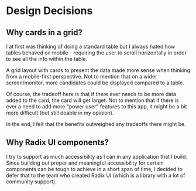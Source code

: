 # Design Decisions

## Why cards in a grid?

I at first was thinking of doing a standard table but I always hated
how tables behaved on mobile - requiring the user to scroll horizontally
in order to see all the info within the table.

A grid layout with cards to present the data made more sense when thinking
from a mobile-first perspective. Not to mention that on a wider screen/monitor,
more candidates could be displayed compared to a table.

Of course, the tradeoff here is that if there ever needs to be more data
added to the card, the card will get larget. Not to mention that if there
is ever a need to add more "power user" features to this app, it might be
a bit more difficult (but still doable in my opinion).

In the end, I felt that the benefits outweighed any tradeoffs there might be.

## Why Radix UI components?

I try to support as much accessibility as I can in any application that I build.
Since building out proper and meaningful accessibility for certain components
can be tough to achieve in a short span of time, I decided to defer that to
the team who created Radix UI (which is a library with a lot of community support).
